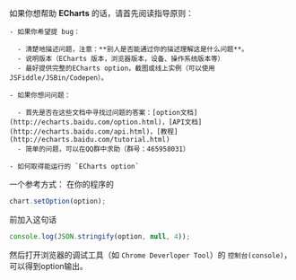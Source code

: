如果你想帮助 **ECharts** 的话，请首先阅读指导原则：

    - 如果你希望提 bug：

      - 清楚地描述问题，注意：**别人是否能通过你的描述理解这是什么问题**。
      - 说明版本（ECharts 版本，浏览器版本，设备、操作系统版本等）
      - 最好提供完整的ECharts option，截图或线上实例（可以使用JSFiddle/JSBin/Codepen）。

    - 如果你想问问题：

      - 首先是否在这些文档中寻找过问题的答案：[option文档](http://echarts.baidu.com/option.html)，[API文档](http://echarts.baidu.com/api.html)，[教程](http://echarts.baidu.com/tutorial.html)
      - 简单的问题，可以在QQ群中求助（群号：465958031）

    - 如何取得能运行的 `ECharts option` 

  一个参考方式：
  在你的程序的 
  ```javascript 
  chart.setOption(option); 
  ``` 
  前加入这句话 
  ```javascript 
  console.log(JSON.stringify(option, null, 4));
  ```
  
  然后打开浏览器的调试工具（如 `Chrome Deverloper Tool`）的 `控制台(console)`，可以得到option输出。